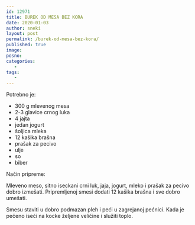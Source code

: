 ```yaml
---
id: 12971
title: BUREK OD MESA BEZ KORA
date: 2020-01-03
author: sneki
layout: post
permalink: /burek-od-mesa-bez-kora/
published: true
image: 
posno: 
categories:
   -
tags:
   -
---
```

Potrebno je:

* 300 g mlevenog mesa 
* 2-3 glavice crnog luka
* 4 jajta
* jedan jogurt
* šoljica mleka
* 12 kašika brašna
* prašak za pecivo
* ulje
* so 
* biber


Način pripreme:

Mleveno meso, sitno iseckani crni luk, jaja, jogurt, mleko i prašak za pecivo dobro izmešati. Pripremljenoj smesi dodati 12 kašika brašna i sve dobro umešati.

Smesu staviti u dobro podmazan pleh i peći u zagrejanoj pećnici. Kada je pečeno iseći na kocke željene veličine i služiti toplo.


  

